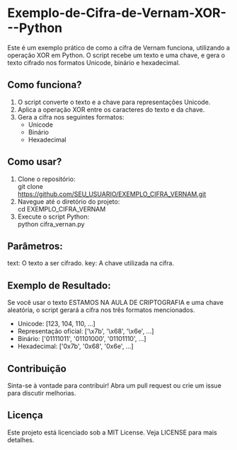 # Exemplo-de-Cifra-de-Vernam-XOR---Python
Este é um exemplo prático de como a cifra de Vernam funciona, utilizando a operação XOR em Python. O script recebe um texto e uma chave, e gera o texto cifrado nos formatos Unicode, binário e hexadecimal.


## Como funciona?

1. O script converte o texto e a chave para representações Unicode.
2. Aplica a operação XOR entre os caracteres do texto e da chave.
3. Gera a cifra nos seguintes formatos:
   - Unicode
   - Binário
   - Hexadecimal


## Como usar?

1. Clone o repositório:<br>
   git clone https://github.com/SEU_USUARIO/EXEMPLO_CIFRA_VERNAM.git
2. Navegue até o diretório do projeto:<br>
   cd EXEMPLO_CIFRA_VERNAM
3. Execute o script Python:<br>
   python cifra_vernan.py
   

## Parâmetros:

text: O texto a ser cifrado.
key: A chave utilizada na cifra.


## Exemplo de Resultado:
Se você usar o texto ESTAMOS NA AULA DE CRIPTOGRAFIA e uma chave aleatória, o script gerará a cifra nos três formatos mencionados.<br>
+ Unicode: [123, 104, 110, ...]<br>
+ Representação oficial: ['\x7b', '\x68', '\x6e', ...]<br>
+ Binário: ['01111011', '01101000', '01101110', ...]<br>
+ Hexadecimal: ['0x7b', '0x68', '0x6e', ...]
   

## Contribuição
Sinta-se à vontade para contribuir! Abra um pull request ou crie um issue para discutir melhorias.


## Licença
Este projeto está licenciado sob a MIT License. Veja LICENSE para mais detalhes.
